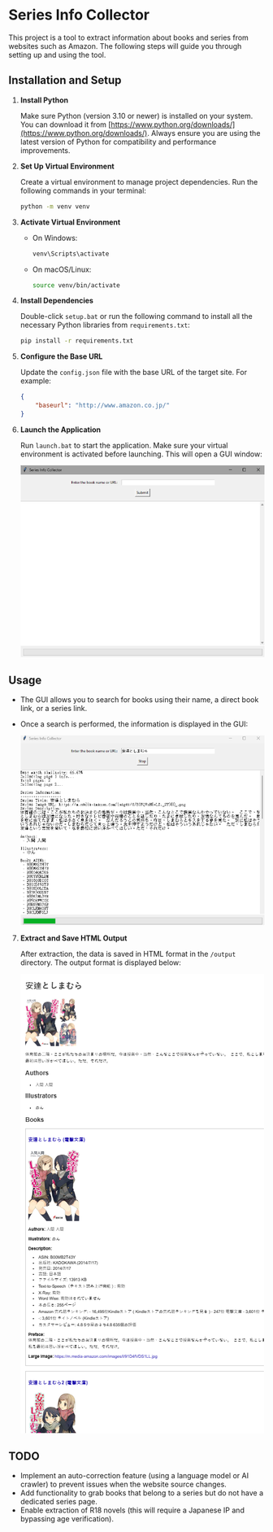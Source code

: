 # Series Info Collector

This project is a tool to extract information about books and series from websites such as Amazon. The following steps will guide you through setting up and using the tool.

## Installation and Setup

1. **Install Python**
   
   Make sure Python (version 3.10 or newer) is installed on your system. You can download it from [https://www.python.org/downloads/](https://www.python.org/downloads/). Always ensure you are using the latest version of Python for compatibility and performance improvements.

2. **Set Up Virtual Environment**
   
   Create a virtual environment to manage project dependencies. Run the following commands in your terminal:
   ```sh
   python -m venv venv
   ```

3. **Activate Virtual Environment**
   
   - On Windows:
     ```sh
     venv\Scripts\activate
     ```
   - On macOS/Linux:
     ```sh
     source venv/bin/activate
     ```

4. **Install Dependencies**
   
   Double-click `setup.bat` or run the following command to install all the necessary Python libraries from `requirements.txt`:
   ```sh
   pip install -r requirements.txt
   ```

5. **Configure the Base URL**
   
   Update the `config.json` file with the base URL of the target site. For example:
   ```json
   {
       "baseurl": "http://www.amazon.co.jp/"
   }
   ```

6. **Launch the Application**
   
   Run `launch.bat` to start the application. Make sure your virtual environment is activated before launching. This will open a GUI window:

   ![GUI Window](img/gui.png)

## Usage

- The GUI allows you to search for books using their name, a direct book link, or a series link.
- Once a search is performed, the information is displayed in the GUI:

  ![Running Application](img/running.png)

7. **Extract and Save HTML Output**
   
   After extraction, the data is saved in HTML format in the `/output` directory. The output format is displayed below:

   ![HTML Output](img/result.png)

## TODO

- Implement an auto-correction feature (using a language model or AI crawler) to prevent issues when the website source changes.
- Add functionality to grab books that belong to a series but do not have a dedicated series page.
- Enable extraction of R18 novels (this will require a Japanese IP and bypassing age verification).
